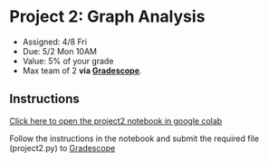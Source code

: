 # Project 2: Graph Analysis
* Assigned: 4/8 Fri
* Due: 5/2 Mon 10AM
* Value: 5% of your grade
* Max team of 2 **via [Gradescope](https://www.gradescope.com)**. 

## Instructions
[Click here to open the project2 notebook in google colab](https://colab.research.google.com/github/w4111/project2-s22/blob/main/project2.ipynb)

Follow the instructions in the notebook and submit the required file (project2.py) to [Gradescope](https://www.gradescope.com)
 

